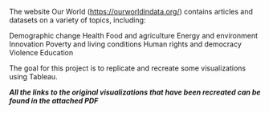 The website Our World (https://ourworldindata.org/) contains articles and datasets on a variety of topics, including:

Demographic change
Health
Food and agriculture
Energy and environment
Innovation
Poverty and living conditions
Human rights and democracy
Violence
Education

The goal for this project is to replicate and recreate some visualizations using Tableau.

***All the links to the original visualizations that have been recreated can be found in the attached PDF***
